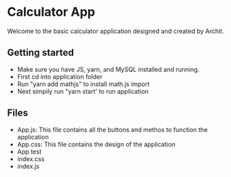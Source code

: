 # Calculator App

Welcome to the basic calculator application designed and created by Archit.

## Getting started 
- Make sure you have JS, yarn, and MySQL installed and running.
- First cd into application folder
- Run "yarn add mathjs" to install math.js import
- Next simpily run "yarn start' to run application

## Files
- App.js: This file contains all the buttons and methos to function the application
- App.css: This file contains the design of the application
- App.test
- index.css
- index.js
